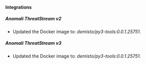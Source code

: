 
#### Integrations
##### Anomali ThreatStream v2
- Updated the Docker image to: *demisto/py3-tools:0.0.1.25751*.
##### Anomali ThreatStream v3
- Updated the Docker image to: *demisto/py3-tools:0.0.1.25751*.